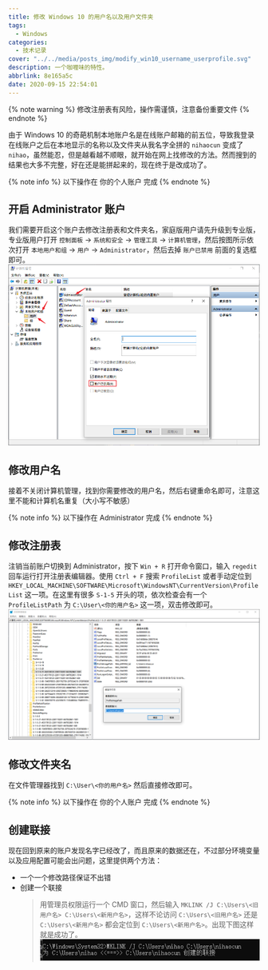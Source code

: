 ```yaml
---
title: 修改 Windows 10 的用户名以及用户文件夹
tags:
  - Windows
categories:
  - 技术记录
cover: "../../media/posts_img/modify_win10_username_userprofile.svg"
description: 一个咖喱味的特性。
abbrlink: 8e165a5c
date: 2020-09-15 22:54:01
---
```


{% note warning %}
修改注册表有风险，操作需谨慎，注意备份重要文件
{% endnote %}

由于 Windows 10 的奇葩机制本地账户名是在线账户邮箱的前五位，导致我登录在线账户之后在本地显示的名称以及文件夹从我名字全拼的 `nihaocun` 变成了 `nihao`，虽然能忍，但是越看越不顺眼，就开始在网上找修改的方法。然而搜到的结果也大多不完整，好在还是能拼起来的，现在终于是改成功了。

{% note info %}
以下操作在 你的个人账户 完成
{% endnote %}

## 开启 Administrator 账户

我们需要开启这个账户去修改注册表和文件夹名，家庭版用户请先升级到专业版，专业版用户打开
`控制面板` -> `系统和安全` -> `管理工具` -> `计算机管理`，然后按图所示依次打开
`本地用户和组` -> `用户` -> `Administrator`，然后去掉 `账户已禁用` 前面的复选框即可。
![开启 Administrator 账户](../../media/article_img/modify_win10_username_userprofile/计算机管理.png)

## 修改用户名

接着不关闭计算机管理，找到你需要修改的用户名，然后右键重命名即可，注意这里不能和计算机名重复（大小写不敏感）

{% note info %}
以下操作在 Administrator 完成
{% endnote %}

## 修改注册表

注销当前账户切换到 Administrator，按下 `Win + R` 打开命令窗口，输入 `regedit` 回车运行打开注册表编辑器。使用 `Ctrl + F` 搜索 `ProfileList` 或者手动定位到 `HKEY_LOCAL_MACHINE\SOFTWARE\Microsoft\WindowsNT\CurrentVersion\ProfileList` 这一项。在这里有很多 `S-1-5` 开头的项，依次检查会有一个 `ProfileListPath` 为 `C:\User\<你的用户名>` 这一项，双击修改即可。
![修改注册表](../../media/article_img/modify_win10_username_userprofile/修改注册表.png)

## 修改文件夹名

在文件管理器找到 `C:\User\<你的用户名>` 然后直接修改即可。

{% note info %}
以下操作在 你的个人账户 完成
{% endnote %}

## 创建联接

现在回到原来的账户发现名字已经改了，而且原来的数据还在，不过部分环境变量以及应用配置可能会出问题，这里提供两个方法：

- 一个一个修改路径保证不出错
- 创建一个联接
  > 用管理员权限运行一个 CMD 窗口，然后输入 `MKLINK /J C:\Users\<旧用户名> C:\Users\<新用户名>`，这样不论访问 `C:\Users\<旧用户名>` 还是 `C:\Users\<新用户名>` 都会定位到 `C:\Users\<新用户名>`。出现下图这样就是成功了。
  > ![创建联接](../../media/article_img/modify_win10_username_userprofile/链接.png)
